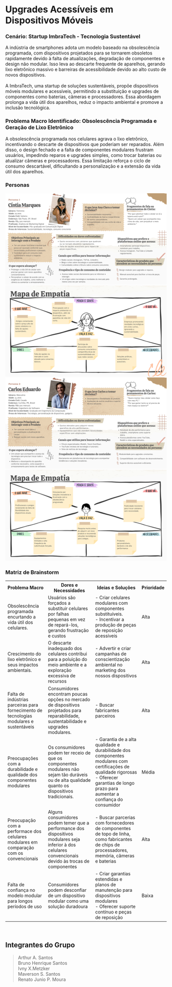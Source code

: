 # Upgrades Acessíveis em Dispositivos Móveis

### Cenário: Startup ImbraTech - Tecnologia Sustentável

A indústria de smartphones adota um modelo baseado na obsolescência programada, com dispositivos projetados para se tornarem obsoletos rapidamente devido à falta de atualizações, degradação de componentes e design não modular. Isso leva ao descarte frequente de aparelhos, gerando lixo eletrônico massivo e barreiras de acessibilidade devido ao alto custo de novos dispositivos.
<br> <br>
A ImbraTech, uma startup de soluções sustentáveis, propõe dispositivos móveis modulares e acessíveis, permitindo a substituição e upgrades de componentes como baterias, câmeras e processadores. Essa abordagem prolonga a vida útil dos aparelhos, reduz o impacto ambiental e promove a inclusão tecnológica.


### Problema Macro Identificado: Obsolescência Programada e Geração de Lixo Eletrônico

A obsolescência programada nos celulares agrava o lixo eletrônico, incentivando o descarte de dispositivos que poderiam ser reparados. Além disso, o design fechado e a falta de componentes modulares frustram usuários, impedindo reparos e upgrades simples, como trocar baterias ou atualizar câmeras e processadores. Essa limitação reforça o ciclo de consumo descartável, dificultando a personalização e a extensão da vida útil dos aparelhos.


### Personas

<img src="assets/4.png">
<img src="assets/5.png">
<img src="assets/6.png">
<img src="assets/7.png">

### Matriz de Brainstorm

<table>
    <tr>
        <th>Problema Macro</th>
        <th>Dores e Necessidades</th>
        <th>Ideias e Soluções</th>
        <th>Prioridade</th>
    </tr>
    <tr>
        <td>Obsolescência programada encurtando a vida útil dos celulares.</td>
        <td>Usuários são forçados a substituir celulares por falhas pequenas em vez de repará-los, gerando frustração e custos</td>
        <td>- Criar celulares modulares com componentes substituíveis. <br> - Incentivar a produção de peças de reposição acessíveis
        </td>
        <td> Alta
        </td>
    </tr>
    <tr>
        <td>Crescimento do lixo eletrônico e seus impactos ambientais.</td>
        <td>O descarte inadequado dos celulares contribui para a poluição do meio ambiente e a exploração excessiva de recursos</td>
        <td>- Advertir e criar campanhas de conscientização ambiental no marketing dos nossos dispositivos</td>
        <td>Alta</td>
    </tr>
    <tr>
        <td>Falta de indústrias parceiras para fornecimento de tecnologias modulares e sustentáveis</td>
        <td>Consumidores encontram poucas opções no mercado de dispositivos projetados para reparabilidade, sustentabilidade e upgrades modulares.</td>
        <td>- Buscar fabricantes parceiros</td>
        <td>Alta</td>
    </tr>
    <tr>
        <td>Preocupações com a durabilidade e qualidade dos componentes modulares</td>
        <td>Os consumidores podem ter receio de que os componentes modulares não sejam tão duráveis ou de alta qualidade quanto os dispositivos tradicionais.</td>
        <td>- Garantia de a alta qualidade e durabilidade dos componentes modulares com certificações de qualidade rigorosas <br> - Oferecer garantias de longo prazo para aumentar a confiança do consumidor</td>
        <td>Média</td>
    </tr>
    <tr>
        <td>Preocupação com a performace dos celulares modulares em comparação com os convencionais</td>
        <td>Alguns consumidores podem temer que a performance dos dispositivos modulares seja inferior à dos celulares convencionais devido às trocas de componentes</td>
        <td>- Buscar parcerias com fornecedores de componentes de topo de linha, como fabricantes de chips de processadores, memória, câmeras e baterias</td>
        <td>Alta</td>
    </tr>
    <tr>
        <td>Falta de confiança no modelo modular para longos períodos de uso</td>
        <td>Consumidores podem desconfiar de um dispositivo modular como uma solução duradoura</td>
        <td>- Criar garantias estendidas e planos de manutenção para dispositivos modulares <br>
- Oferecer suporte contínuo e peças de reposição</td>
        <td>Baixa</td>
    </tr>
</table>
<br>

## Integrantes do Grupo
> Arthur A. Santos <br>
Bruno Henrique Santos <br>
Ivny X.Metzker <br>
Maverson S. Santos <br>
Renato Junio P. Moura